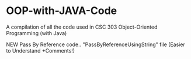 # OOP-with-JAVA-Code
A compilation of all the code used in CSC 303 Object-Oriented Programming (with Java)

NEW Pass By Reference code.. "PassByReferenceUsingString" file (Easier to Understand +Comments!)
